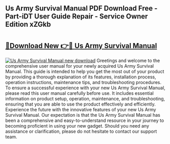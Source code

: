 ## Us Army Survival Manual PDF Download Free - Part-iDT User Guide Repair - Service Owner Edition xZGkb

# <h2><a href="http://bc44007.oget.top/?id=Us+Army+Survival+Manual">🔗Download New 👉🔴 Us Army Survival Manual</a></h2>

[![Us Army Survival Manual new download](https://i.imgur.com/5g1atiW.png)](http://bc44007.oget.top/?id=Us+Army+Survival+Manual)
Greetings and welcome to the comprehensive user manual for your newly acquired Us Army Survival Manual. This guide is intended to help you get the most out of your product by providing a thorough explanation of its features, installation process, operation instructions, maintenance tips, and troubleshooting procedures. To ensure a successful experience with your new Us Army Survival Manual, please read this user manual carefully before use. It includes essential information on product setup, operation, maintenance, and troubleshooting, ensuring that you are able to use the product effectively and efficiently. Experience the future with the innovative features of your new Us Army Survival Manual. Our expectation is that the Us Army Survival Manual has been a comprehensive and easy-to-understand resource in your journey to becoming proficient in using your new gadget. Should you need any assistance or clarification, please do not hesitate to contact our support team.
